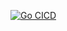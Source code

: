 [![Go CICD](https://github.com/aatish-sai/go-aws-ci-cd/actions/workflows/main.yml/badge.svg?branch=master)](https://github.com/aatish-sai/go-aws-ci-cd/actions/workflows/main.yml)